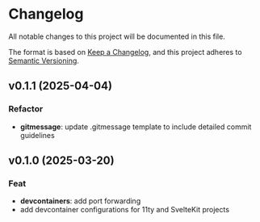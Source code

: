 # Changelog

All notable changes to this project will be documented in this file.

The format is based on [Keep a Changelog](https://keepachangelog.com/en/1.1.0/),
and this project adheres to [Semantic Versioning](https://semver.org/spec/v2.0.0.html).

## v0.1.1 (2025-04-04)

### Refactor

- **gitmessage**: update .gitmessage template to include detailed commit guidelines

## v0.1.0 (2025-03-20)

### Feat

- **devcontainers**: add port forwarding
- add devcontainer configurations for 11ty and SvelteKit projects

